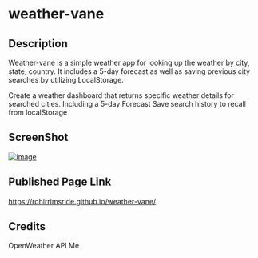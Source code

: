 # weather-vane

## Description
Weather-vane is a simple weather app for looking up the weather by city, state, country.  It includes a 5-day forecast as well as saving previous city searches by utilizing LocalStorage.  


Create a weather dashboard that returns specific weather details for searched cities.
Including a 5-day Forecast
Save search history to recall from localStorage

## ScreenShot
[![image](https://user-images.githubusercontent.com/96882225/173377978-acd23fb4-2bca-4fff-969a-9f81149aa1d7.png)](https://rohirrimsride.github.io/weather-vane/)


## Published Page Link
https://rohirrimsride.github.io/weather-vane/

## Credits
OpenWeather API
Me
